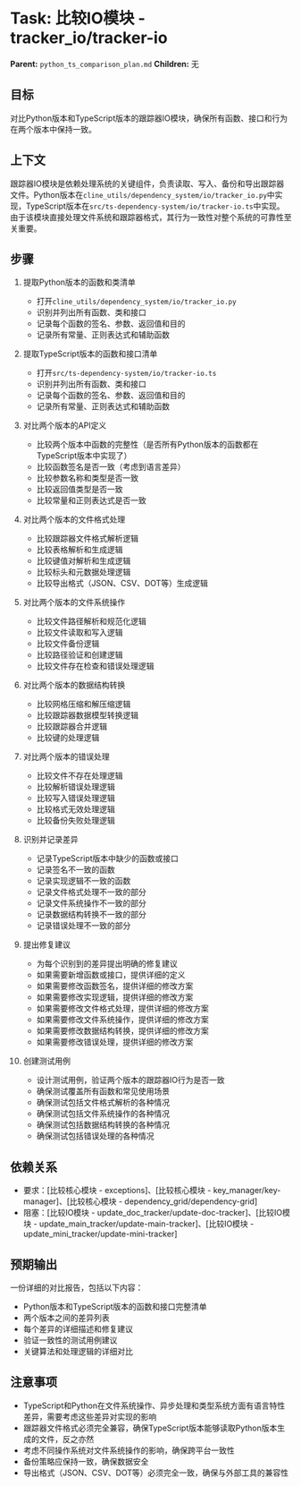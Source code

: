 # Task: 比较IO模块 - tracker_io/tracker-io
   **Parent:** `python_ts_comparison_plan.md`
   **Children:** 无

## 目标
对比Python版本和TypeScript版本的跟踪器IO模块，确保所有函数、接口和行为在两个版本中保持一致。

## 上下文
跟踪器IO模块是依赖处理系统的关键组件，负责读取、写入、备份和导出跟踪器文件。Python版本在`cline_utils/dependency_system/io/tracker_io.py`中实现，TypeScript版本在`src/ts-dependency-system/io/tracker-io.ts`中实现。由于该模块直接处理文件系统和跟踪器格式，其行为一致性对整个系统的可靠性至关重要。

## 步骤
1. 提取Python版本的函数和类清单
   - 打开`cline_utils/dependency_system/io/tracker_io.py`
   - 识别并列出所有函数、类和接口
   - 记录每个函数的签名、参数、返回值和目的
   - 记录所有常量、正则表达式和辅助函数

2. 提取TypeScript版本的函数和接口清单
   - 打开`src/ts-dependency-system/io/tracker-io.ts`
   - 识别并列出所有函数、类和接口
   - 记录每个函数的签名、参数、返回值和目的
   - 记录所有常量、正则表达式和辅助函数

3. 对比两个版本的API定义
   - 比较两个版本中函数的完整性（是否所有Python版本的函数都在TypeScript版本中实现了）
   - 比较函数签名是否一致（考虑到语言差异）
   - 比较参数名称和类型是否一致
   - 比较返回值类型是否一致
   - 比较常量和正则表达式是否一致

4. 对比两个版本的文件格式处理
   - 比较跟踪器文件格式解析逻辑
   - 比较表格解析和生成逻辑
   - 比较键值对解析和生成逻辑
   - 比较标头和元数据处理逻辑
   - 比较导出格式（JSON、CSV、DOT等）生成逻辑

5. 对比两个版本的文件系统操作
   - 比较文件路径解析和规范化逻辑
   - 比较文件读取和写入逻辑
   - 比较文件备份逻辑
   - 比较路径验证和创建逻辑
   - 比较文件存在检查和错误处理逻辑

6. 对比两个版本的数据结构转换
   - 比较网格压缩和解压缩逻辑
   - 比较跟踪器数据模型转换逻辑
   - 比较跟踪器合并逻辑
   - 比较键的处理逻辑

7. 对比两个版本的错误处理
   - 比较文件不存在处理逻辑
   - 比较解析错误处理逻辑
   - 比较写入错误处理逻辑
   - 比较格式无效处理逻辑
   - 比较备份失败处理逻辑

8. 识别并记录差异
   - 记录TypeScript版本中缺少的函数或接口
   - 记录签名不一致的函数
   - 记录实现逻辑不一致的函数
   - 记录文件格式处理不一致的部分
   - 记录文件系统操作不一致的部分
   - 记录数据结构转换不一致的部分
   - 记录错误处理不一致的部分

9. 提出修复建议
   - 为每个识别到的差异提出明确的修复建议
   - 如果需要新增函数或接口，提供详细的定义
   - 如果需要修改函数签名，提供详细的修改方案
   - 如果需要修改实现逻辑，提供详细的修改方案
   - 如果需要修改文件格式处理，提供详细的修改方案
   - 如果需要修改文件系统操作，提供详细的修改方案
   - 如果需要修改数据结构转换，提供详细的修改方案
   - 如果需要修改错误处理，提供详细的修改方案

10. 创建测试用例
    - 设计测试用例，验证两个版本的跟踪器IO行为是否一致
    - 确保测试覆盖所有函数和常见使用场景
    - 确保测试包括文件格式解析的各种情况
    - 确保测试包括文件系统操作的各种情况
    - 确保测试包括数据结构转换的各种情况
    - 确保测试包括错误处理的各种情况

## 依赖关系
- 要求：[比较核心模块 - exceptions]、[比较核心模块 - key_manager/key-manager]、[比较核心模块 - dependency_grid/dependency-grid]
- 阻塞：[比较IO模块 - update_doc_tracker/update-doc-tracker]、[比较IO模块 - update_main_tracker/update-main-tracker]、[比较IO模块 - update_mini_tracker/update-mini-tracker]

## 预期输出
一份详细的对比报告，包括以下内容：
- Python版本和TypeScript版本的函数和接口完整清单
- 两个版本之间的差异列表
- 每个差异的详细描述和修复建议
- 验证一致性的测试用例建议
- 关键算法和处理逻辑的详细对比

## 注意事项
- TypeScript和Python在文件系统操作、异步处理和类型系统方面有语言特性差异，需要考虑这些差异对实现的影响
- 跟踪器文件格式必须完全兼容，确保TypeScript版本能够读取Python版本生成的文件，反之亦然
- 考虑不同操作系统对文件系统操作的影响，确保跨平台一致性
- 备份策略应保持一致，确保数据安全
- 导出格式（JSON、CSV、DOT等）必须完全一致，确保与外部工具的兼容性 